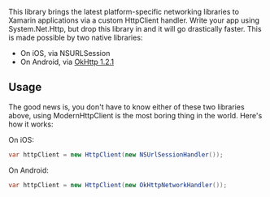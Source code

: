 This library brings the latest platform-specific networking libraries to
Xamarin applications via a custom HttpClient handler. Write your app using
System.Net.Http, but drop this library in and it will go drastically faster.
This is made possible by two native libraries:

* On iOS, via NSURLSession
* On Android, via [OkHttp 1.2.1](http://square.github.io/okhttp/)

## Usage

The good news is, you don't have to know either of these two libraries above,
using ModernHttpClient is the most boring thing in the world. Here's how it
works:

On iOS:

```csharp
var httpClient = new HttpClient(new NSUrlSessionHandler());
```

On Android:

```csharp
var httpClient = new HttpClient(new OkHttpNetworkHandler());
```

